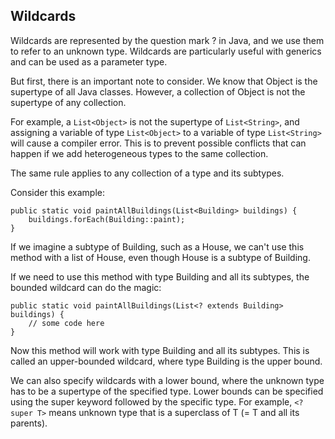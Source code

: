 ## Wildcards

Wildcards are represented by the question mark ? in Java, and we use them to refer to an unknown type. Wildcards are particularly useful with generics and can be used as a parameter type.

But first, there is an important note to consider. We know that Object is the supertype of all Java classes. However, a collection of Object is not the supertype of any collection.

For example, a ` List<Object> ` is not the supertype of `List<String>`, and assigning a variable of type `List<Object>` to a variable of type `List<String> `will cause a compiler error. This is to prevent possible conflicts that can happen if we add heterogeneous types to the same collection.

The same rule applies to any collection of a type and its subtypes.

Consider this example:

```
public static void paintAllBuildings(List<Building> buildings) {
    buildings.forEach(Building::paint);
}
```

If we imagine a subtype of Building, such as a House, we can't use this method with a list of House, even though House is a subtype of Building.

If we need to use this method with type Building and all its subtypes, the bounded wildcard can do the magic:


```
public static void paintAllBuildings(List<? extends Building> buildings) {
    // some code here
}
```

Now this method will work with type Building and all its subtypes. This is called an upper-bounded wildcard, where type Building is the upper bound.

We can also specify wildcards with a lower bound, where the unknown type has to be a supertype of the specified type. Lower bounds can be specified using the super keyword followed by the specific type. For example, `<? super T>` means unknown type that is a superclass of T (= T and all its parents).